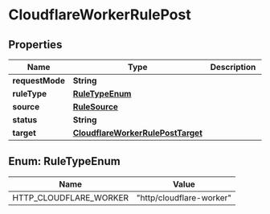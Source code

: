 

# CloudflareWorkerRulePost


## Properties

| Name | Type | Description | Notes |
|------------ | ------------- | ------------- | -------------|
|**requestMode** | **String** |  |  |
|**ruleType** | [**RuleTypeEnum**](#RuleTypeEnum) |  |  |
|**source** | [**RuleSource**](RuleSource.md) |  |  |
|**status** | **String** |  |  [optional] |
|**target** | [**CloudflareWorkerRulePostTarget**](CloudflareWorkerRulePostTarget.md) |  |  |



## Enum: RuleTypeEnum

| Name | Value |
|---- | -----|
| HTTP_CLOUDFLARE_WORKER | &quot;http/cloudflare-worker&quot; |



